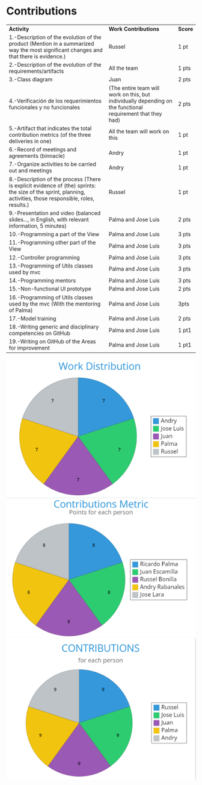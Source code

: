 <h1>Contributions</h1>

<table>
<!-- Titles -->
<tr>
  <td><strong>Activity</strong></td>
  <td><strong>Work Contributions</strong></td>
  <td><strong>Score</strong></td>
</tr>
<!-- Este es un comentario oculto en Markdown -->
<tr>
  <td>1.-Description of the evolution of the product (Mention in a summarized way the most significant changes and that there is evidence.) </td>
  <td>Russel</td>
  <td>1 pt</td>
</tr>
<!-- Este es un comentario oculto en Markdown -->
<tr>
    <td>2.-Description of the evolution of the requirements/artifacts</td>
    <td>All the team</td>
    <td>1 pts</td>
</tr>
<!-- Este es un comentario oculto en Markdown -->
<tr>
  <td>3.-Class diagram </td>
  <td>Juan </td>
 <td>2 pts</td>
</tr>
<!-- Este es un comentario oculto en Markdown -->
<tr>
  <td>4.-Verificación de los requerimientos funcionales y no funcionales </td>
  <td>(The entire team will work on this, but individually depending on the functional requirement that they had) </td>
 <td>2 pts</td>
</tr>
<!-- Este es un comentario oculto en Markdown -->
<tr>
  <td>5.-Artifact that indicates the total contribution metrics (of the three deliveries in one) </td>
  <td>All the team will work on this </td>
 <td>1 pt</td>
</tr>
<!-- Este es un comentario oculto en Markdown -->
<tr>
  <td>6.-Record of meetings and agreements (binnacle) </td>
  <td>Andry </td>
 <td>1 pt</td>
</tr>
<!-- Este es un comentario oculto en Markdown -->
<tr>
  <td>7.-Organize activities to be carried out and meetings</td>
  <td>Andry </td>
 <td>1 pt</td>
</tr>
<!-- Este es un comentario oculto en Markdown -->
<tr>
  <td>8.-Description of the process (There is explicit evidence of (the) sprints: the size of the sprint, planning, activities, those responsible, roles, results.)</td>
  <td>Russel</td>
 <td>1 pt</td>
</tr>
<!-- Este es un comentario oculto en Markdown -->
<tr>
  <td>9.-Presentation and video (balanced slides..., in English, with relevant information, 5 minutes)</td>
  <td>Palma and Jose Luis</td>
 <td>2 pts</td>
</tr>

<!-- Este es un comentario oculto en Markdown -->
<tr>
  <td>10.-Programming a part of the View</td>
  <td>Palma and Jose Luis</td>
 <td>3 pts</td>
</tr>

<!-- Este es un comentario oculto en Markdown -->
<tr>
  <td>11.-Programming other part of the View</td>
  <td>Palma and Jose Luis</td>
 <td>3 pts</td>
</tr>

<!-- Este es un comentario oculto en Markdown -->
<tr>
  <td>12.-Controller programming </td>
  <td>Palma and Jose Luis</td>
 <td>3 pts</td>
</tr>

<!-- Este es un comentario oculto en Markdown -->
<tr>
  <td>13.-Programming of Utils classes used by mvc </td>
  <td>Palma and Jose Luis</td>
 <td>3 pts</td>
</tr>

<!-- Este es un comentario oculto en Markdown -->
<tr>
  <td>14.-Programming mentors</td>
  <td>Palma and Jose Luis</td>
 <td>3 pts</td>
</tr>

<tr>
  <td>15.-Non-functional UI prototype </td>
  <td>Palma and Jose Luis</td>
 <td>2 pts</td>
</tr>


<!-- Este es un comentario oculto en Markdown -->
<tr>
  <td>16.-Programming of Utils classes used by the mvc (With the mentoring of Palma)</td>
  <td>Palma and Jose Luis</td>
 <td>3pts</td>
</tr>

<!-- Este es un comentario oculto en Markdown -->
<tr>
  <td>17.-Model training </td>
  <td>Palma and Jose Luis</td>
 <td>2 pts</td>
</tr>

<!-- Este es un comentario oculto en Markdown -->
<tr>
  <td>18.-Writing generic and disciplinary competencies on GitHub</td>
  <td>Palma and Jose Luis</td>
 <td>1 pt1</td>
</tr>

<!-- Este es un comentario oculto en Markdown -->
<tr>
  <td>19.-Writing on GitHub of the Areas for improvement</td>
  <td>Palma and Jose Luis</td>
 <td>1 pt1</td>
</tr>


</table>

<img style="widht:100vh;" src="contribution1.png">

<img style="widht:100vh;" src="contribution2.png">

<img style="widht:100vh;" src="contribution.png">